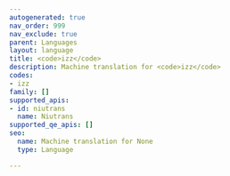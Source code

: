 ```yaml
---
autogenerated: true
nav_order: 999
nav_exclude: true
parent: Languages
layout: language
title: <code>izz</code>
description: Machine translation for <code>izz</code>
codes:
- izz
family: []
supported_apis:
- id: niutrans
  name: Niutrans
supported_qe_apis: []
seo:
  name: Machine translation for None
  type: Language

---
```


